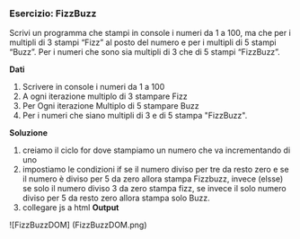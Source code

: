 ### Esercizio: **FizzBuzz**

Scrivi un programma che stampi in console i numeri da 1 a 100,
 ma che per i multipli di 3 stampi “Fizz” al posto del numero e per i multipli di 5 stampi “Buzz”.
 Per i numeri che sono sia multipli di 3 che di 5 stampi “FizzBuzz”.


**Dati**
1.  Scrivere in console i numeri da 1 a 100
2. A ogni iterazione multiplo di 3 stampare Fizz
3. Per Ogni iterazione Multiplo di 5 stampare Buzz
4. Per i numeri che siano multipli di 3 e di 5 stampa "FizzBuzz".

**Soluzione**
1. creiamo il ciclo for dove stampiamo un numero che va incrementando di uno
2. impostiamo le condizioni if se il numero diviso per tre da resto zero 
 e  se il numero è diviso per 5 da zero allora stampa Fizzbuzz,
invece (elsse) se solo il numero diviso 3 da zero stampa fizz, se invece il solo numero diviso per 5 da resto zero allora stampa solo Buzz.
3. collegare js a html
**Output**


 ![FizzBuzzDOM] (FizzBuzzDOM.png)